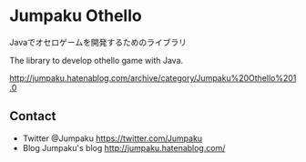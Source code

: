 # Jumpaku Othello
Javaでオセロゲームを開発するためのライブラリ  
  
The library to develop othello game with Java.
  
http://jumpaku.hatenablog.com/archive/category/Jumpaku%20Othello%201.0

## Contact
  * Twitter @Jumpaku https://twitter.com/Jumpaku
  * Blog   Jumpaku's blog http://jumpaku.hatenablog.com/

